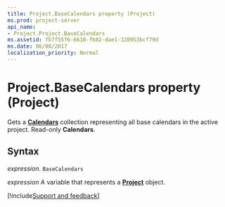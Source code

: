```yaml
---
title: Project.BaseCalendars property (Project)
ms.prod: project-server
api_name:
- Project.Project.BaseCalendars
ms.assetid: fb7f55f6-6618-fb82-dae1-320953bcf79d
ms.date: 06/08/2017
localization_priority: Normal
---
```



# Project.BaseCalendars property (Project)

Gets a  **[Calendars](Project.Calendar.md)** collection representing all base calendars in the active project. Read-only **Calendars**.


## Syntax

_expression_. `BaseCalendars`

_expression_ A variable that represents a **[Project](project.project.md)** object.

[!include[Support and feedback](~/includes/feedback-boilerplate.md)]